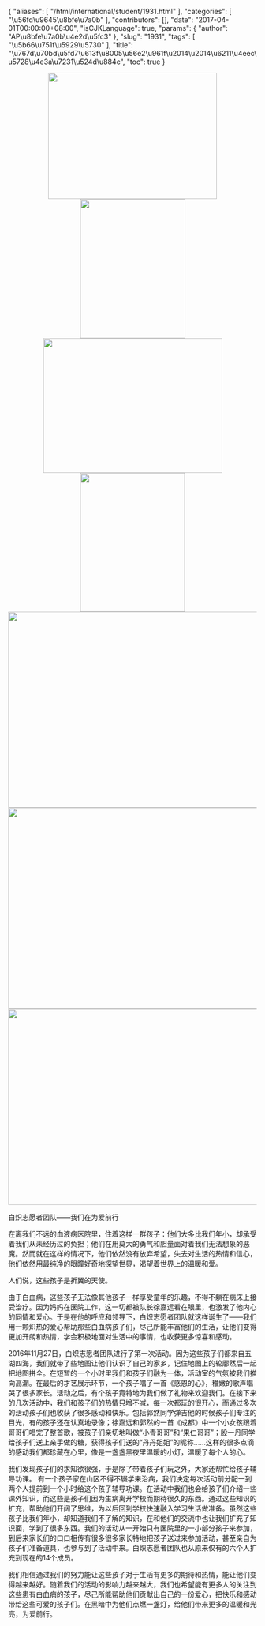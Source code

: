 {
    "aliases": [
        "/html/international/student/1931.html"
    ],
    "categories": [
        "\u56fd\u9645\u8bfe\u7a0b"
    ],
    "contributors": [],
    "date": "2017-04-01T00:00:00+08:00",
    "isCJKLanguage": true,
    "params": {
        "author": "AP\u8bfe\u7a0b\u4e2d\u5fc3"
    },
    "slug": "1931",
    "tags": [
        "\u5b66\u751f\u5929\u5730"
    ],
    "title": "\u767d\u70bd\u5fd7\u613f\u8005\u56e2\u961f\u2014\u2014\u6211\u4eec\u5728\u4e3a\u7231\u524d\u884c",
    "toc": true
}


<img
    src="https://cdn.tfls.online/mirror/full/daa10b2eb6c03a37137690bd70fe1a9cb75ffa60.jpg"
    style="display:block;margin-left:auto;margin-right:auto;"
    decoding="async"
    fetchpriority="auto"
    loading="lazy"
    height="256"
    width="342"
/>
<img
    src="https://cdn.tfls.online/mirror/full/6901113fe97ec47249a0062be71cdb4b36394219.jpg"
    style="display:block;margin-left:auto;margin-right:auto;"
    decoding="async"
    fetchpriority="auto"
    loading="lazy"
    height="282"
    width="213"
/>
<img
    src="https://cdn.tfls.online/mirror/full/d35ef1a3f27e5fd8010f3528b29b898b7365be1a.jpg"
    style="display:block;margin-left:auto;margin-right:auto;"
    decoding="async"
    fetchpriority="auto"
    loading="lazy"
    height="273"
    width="363"
/>
<img
    src="https://cdn.tfls.online/mirror/full/bbd37fb048db6b77c7193d80b3edee0e07f907e7.jpg"
    style="display:block;margin-left:auto;margin-right:auto;"
    decoding="async"
    fetchpriority="auto"
    loading="lazy"
    height="281"
    width="212"
/>
<img
    src="https://cdn.tfls.online/mirror/full/024a0df5f118e103131f566237bcd45f79f085df.jpg"
    style="display:block;margin-left:auto;margin-right:auto;"
    decoding="async"
    fetchpriority="auto"
    loading="lazy"
    height="397"
    width="528"
/>
<img
    src="https://cdn.tfls.online/mirror/full/e3c6fc15298b5d025ea985624fd087da31f786b4.jpg"
    style="display:block;margin-left:auto;margin-right:auto;"
    decoding="async"
    fetchpriority="auto"
    loading="lazy"
    height="408"
    width="543"
/>
<img
    src="https://cdn.tfls.online/mirror/full/07f0fa466e9fa67266a9118dc50f66979b9c8d6a.jpg"
    style="display:block;margin-left:auto;margin-right:auto;"
    decoding="async"
    fetchpriority="auto"
    loading="lazy"
    height="397"
    width="528"
/>







白炽志愿者团队——我们在为爱前行




在离我们不远的血液病医院里，住着这样一群孩子：他们大多比我们年小，却承受着我们从未经历过的负担；他们在用莫大的勇气和胆量面对着我们无法想象的恶魔。然而就在这样的情况下，他们依然没有放弃希望，失去对生活的热情和信心，他们依然用最纯净的眼瞳好奇地探望世界，渴望着世界上的温暖和爱。




人们说，这些孩子是折翼的天使。




由于白血病，这些孩子无法像其他孩子一样享受童年的乐趣，不得不躺在病床上接受治疗。因为妈妈在医院工作，这一切都被队长徐嘉远看在眼里，也激发了他内心的同情和爱心。于是在他的呼应和领导下，白炽志愿者团队就这样诞生了——我们用一颗炽热的爱心帮助那些白血病孩子们，尽己所能丰富他们的生活，让他们变得更加开朗和热情，学会积极地面对生活中的事情，也收获更多惊喜和感动。




2016年11月27日，白炽志愿者团队进行了第一次活动。因为这些孩子们都来自五湖四海，我们就带了些地图让他们认识了自己的家乡，记住地图上的轮廓然后一起把地图拼全。在短暂的一个小时里我们和孩子们融为一体，活动室的气氛被我们推向高潮。在最后的才艺展示环节，一个孩子唱了一首《感恩的心》，稚嫩的歌声唱哭了很多家长。活动之后，有个孩子竟特地为我们做了礼物来欢迎我们。在接下来的几次活动中，我们和孩子们的热情只增不减，每一次都玩的很开心，而通过多次的活动孩子们也收获了很多感动和快乐。包括郭然同学弹吉他的时候孩子们专注的目光，有的孩子还在认真地录像；徐嘉远和郭然的一首《成都》中一个小女孩跟着哥哥们唱完了整首歌，被孩子们亲切地叫做“小青哥哥”和“果仁哥哥”；殷一丹同学给孩子们送上亲手做的糖，获得孩子们送的“丹丹姐姐”的昵称......这样的很多点滴的感动我们都珍藏在心里，像是一盏盏黑夜里温暖的小灯，温暖了每个人的心。




我们发现孩子们的求知欲很强，于是除了带着孩子们玩之外，大家还帮忙给孩子辅导功课。 有一个孩子家在山区不得不辍学来治病，我们决定每次活动前分配一到两个人提前到一个小时给这个孩子辅导功课。在活动中我们也会给孩子们介绍一些课外知识，而这些是孩子们因为生病离开学校而期待很久的东西。通过这些知识的扩充，帮助他们开阔了思维，为以后回到学校快速融入学习生活做准备。虽然这些孩子比我们年小，却知道我们不了解的知识，在和他们的交流中也让我们扩充了知识面，学到了很多东西。我们的活动从一开始只有医院里的一小部分孩子来参加，到后来家长们的口口相传有很多很多家长特地把孩子送过来参加活动，甚至亲自为孩子们准备道具，也参与到了活动中来。白炽志愿者团队也从原来仅有的六个人扩充到现在的14个成员。




我们相信通过我们的努力能让这些孩子对于生活有更多的期待和热情，能让他们变得越来越好。随着我们的活动的影响力越来越大，我们也希望能有更多人的关注到这些患有白血病的孩子，尽己所能帮助他们贡献出自己的一份爱心，把快乐和感动带给这些可爱的孩子们。在黑暗中为他们点燃一盏灯，给他们带来更多的温暖和光亮，为爱前行。



